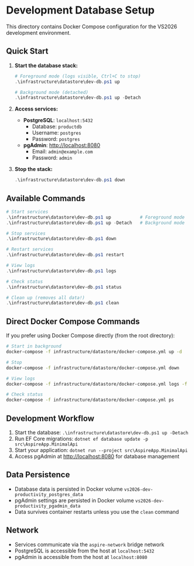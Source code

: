 # Development Database Setup

This directory contains Docker Compose configuration for the VS2026 development environment.

## Quick Start

1. **Start the database stack:**

   ```powershell
   # Foreground mode (logs visible, Ctrl+C to stop)
   .\infrastructure\datastore\dev-db.ps1 up
   
   # Background mode (detached)
   .\infrastructure\datastore\dev-db.ps1 up -Detach
   ```

2. **Access services:**
   - **PostgreSQL**: `localhost:5432`
     - Database: `productdb`
     - Username: `postgres`
     - Password: `postgres`
   - **pgAdmin**: <http://localhost:8080>
     - Email: `admin@example.com`
     - Password: `admin`

3. **Stop the stack:**

   ```powershell
   .\infrastructure\datastore\dev-db.ps1 down
   ```

## Available Commands

```powershell
# Start services
.\infrastructure\datastore\dev-db.ps1 up           # Foreground mode
.\infrastructure\datastore\dev-db.ps1 up -Detach   # Background mode

# Stop services
.\infrastructure\datastore\dev-db.ps1 down

# Restart services
.\infrastructure\datastore\dev-db.ps1 restart

# View logs
.\infrastructure\datastore\dev-db.ps1 logs

# Check status
.\infrastructure\datastore\dev-db.ps1 status

# Clean up (removes all data!)
.\infrastructure\datastore\dev-db.ps1 clean
```

## Direct Docker Compose Commands

If you prefer using Docker Compose directly (from the root directory):

```bash
# Start in background
docker-compose -f infrastructure/datastore/docker-compose.yml up -d

# Stop
docker-compose -f infrastructure/datastore/docker-compose.yml down

# View logs
docker-compose -f infrastructure/datastore/docker-compose.yml logs -f

# Check status
docker-compose -f infrastructure/datastore/docker-compose.yml ps
```

## Development Workflow

1. Start the database: `.\infrastructure\datastore\dev-db.ps1 up -Detach`
2. Run EF Core migrations: `dotnet ef database update -p src\AspireApp.MinimalApi`
3. Start your application: `dotnet run --project src\AspireApp.MinimalApi`
4. Access pgAdmin at <http://localhost:8080> for database management

## Data Persistence

- Database data is persisted in Docker volume `vs2026-dev-productivity_postgres_data`
- pgAdmin settings are persisted in Docker volume `vs2026-dev-productivity_pgadmin_data`
- Data survives container restarts unless you use the `clean` command

## Network

- Services communicate via the `aspire-network` bridge network
- PostgreSQL is accessible from the host at `localhost:5432`
- pgAdmin is accessible from the host at `localhost:8080`
